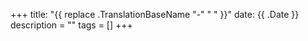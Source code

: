 +++
title: "{{ replace .TranslationBaseName "-" " " }}"
date: {{ .Date }}
description = ""
tags = []
+++
